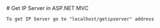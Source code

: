﻿<!DOCTYPE html>
<html>
<head>
    <meta charset="utf-8" />
    <title></title>
</head>
<body>
    # Get IP Server in ASP.NET MVC

    To get IP Server go to "localhost/getipserver" address
</body>
</html>